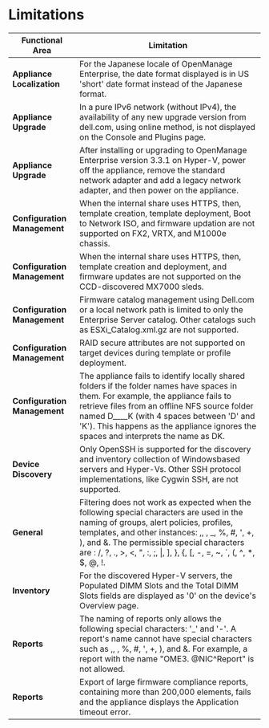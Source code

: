 # Limitations

| Functional   Area        | Limitation                                                                                                                                                                                                                                                                                                                     |
|--------------------------|--------------------------------------------------------------------------------------------------------------------------------------------------------------------------------------------------------------------------------------------------------------------------------------------------------------------------------|
| **Appliance Localization**   | For the Japanese locale of   OpenManage Enterprise, the date format displayed is in US 'short' date format   instead of the Japanese format.                                                                                                                                                                                   |
| **Appliance Upgrade**        | In a pure IPv6 network (without   IPv4), the availability of any new upgrade version from dell.com, using   online method, is not displayed on the Console and Plugins page.                                                                                                                                                   |
| **Appliance Upgrade**       | After installing or upgrading to   OpenManage Enterprise version 3.3.1 on Hyper-V, power off the appliance,   remove the standard network adapter and add a legacy network adapter, and   then power on the appliance.                                                                                                         |
| **Configuration Management** | When the internal share uses   HTTPS, then, template creation, template deployment, Boot to Network ISO, and   firmware updation are not supported on FX2, VRTX, and M1000e chassis.                                                                                                                                            |
| **Configuration Management** | When the internal share uses   HTTPS, then, template creation and deployment, and firmware updates are not   supported on the CCD-discovered MX7000 sleds.                                                                                                                                                                     |
| **Configuration Management** | Firmware catalog management   using Dell.com or a local network path is limited to only the Enterprise   Server catalog. Other catalogs such as ESXi_Catalog.xml.gz are not supported.                                                                                                                                         |
| **Configuration Management** | RAID secure attributes are not   supported on target devices during template or profile deployment.                                                                                                                                                                                                                            |
| **Configuration Management** | The appliance fails to identify   locally shared folders if the folder names have spaces in them. For example,   the appliance fails to retrieve files from an offline NFS source folder named   D____K (with 4 spaces between 'D' and 'K'). This happens as the appliance   ignores the spaces and interprets the name as DK. |
| **Device Discovery**         | Only OpenSSH is supported for   the discovery and inventory collection of Windowsbased servers and Hyper-Vs.   Other SSH protocol implementations, like Cygwin SSH, are not supported.                                                                                                                                         |
| **General**                  | Filtering does not work as   expected when the following special characters are used in the naming of   groups, alert policies, profiles, templates, and other instances: ,, \, _, %,   #, ', +, ), and &. The permissible special characters are : /, ?, ., >,   <, ", :, ;, \|, ], }, {, [, -, =, ~, `, (, ^, *, $, @, !.    |
| **Inventory**                | For the discovered Hyper-V servers, the Populated DIMM Slots   and the Total DIMM Slots fields are displayed as '0' on the device's Overview   page.                                                                                                                                                                            |
| **Reports**                  | The naming of reports only allows the following special   characters: '_' and '-'. A report's name cannot have special characters such   as ,, \, %, #, ', +, ), and &. For example, a report with the name   "OME3. @NIC^Report" is not allowed.                                                                              |
| **Reports**                  | Export of large firmware compliance reports, containing more than 200,000   elements, fails and the appliance displays the Application timeout error.                                                                                                                                                                           |